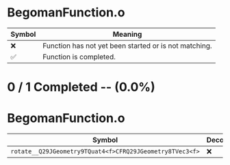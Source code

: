 # BegomanFunction.o
| Symbol | Meaning 
| ------------- | ------------- 
| :x: | Function has not yet been started or is not matching. 
| :white_check_mark: | Function is completed. 


# 0 / 1 Completed -- (0.0%)
# BegomanFunction.o
| Symbol | Decompiled? |
| ------------- | ------------- |
| `rotate__Q29JGeometry9TQuat4<f>CFRQ29JGeometry8TVec3<f>` | :x: |
